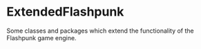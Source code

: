 ExtendedFlashpunk
=================

Some classes and packages which extend the functionality of the Flashpunk game engine.
